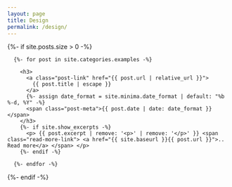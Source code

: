 ```yaml
---
layout: page
title: Design
permalink: /design/
---
```


<div class="home">

  {%- if site.posts.size > 0 -%}
<!--    <ul class="post-list"> -->
      {%- for post in site.categories.examples -%}
<!--      <li> -->
        <h3>
          <a class="post-link" href="{{ post.url | relative_url }}">
            {{ post.title | escape }}
          </a>
          {%- assign date_format = site.minima.date_format | default: "%b %-d, %Y" -%}
          <span class="post-meta">{{ post.date | date: date_format }}</span>
        </h3>
        {%- if site.show_excerpts -%}
          <p> {{ post.excerpt | remove: '<p>' | remove: '</p>' }} <span class="read-more-link"> <a href="{{ site.baseurl }}{{ post.url }}">.. Read more</a> </span> </p>
        {%- endif -%}
<!--      </li> -->
      {%- endfor -%}
<!--    </ul> -->

  {%- endif -%}

</div>
